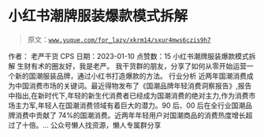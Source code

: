 # 小红书潮牌服装爆款模式拆解

> 原文：[`www.yuque.com/for_lazy/xkrm14/sxur4mws6czis9h7`](https://www.yuque.com/for_lazy/xkrm14/sxur4mws6czis9h7)

<ne-p id="u98d82b66" data-lake-id="u98d82b66"><ne-text id="u2386fd17">作者： 老严干货 CPS</ne-text></ne-p> <ne-p id="u905824d7" data-lake-id="u905824d7"><ne-text id="ubdbe1fee">日期：2023-01-10</ne-text></ne-p> <ne-p id="ua46ded3f" data-lake-id="ua46ded3f"><ne-text id="ua57a8141">点赞数：</ne-text><ne-text id="uaef71179" ne-bold="true">15</ne-text></ne-p> <ne-hole id="u7c6e47ce" data-lake-id="u7c6e47ce"><ne-card data-card-name="hr" data-card-type="block" id="NZzex" data-event-boundary="card"><ne-p id="u476671c0" data-lake-id="u476671c0"><ne-text id="ubdf2de17">小红书潮牌服装爆款模式拆解 生财有术的圈友好，我是老严。 我干货群的朋友，分享了如何从零开始运营一个新的国潮服装品牌，通过小红书打造爆款的方法。 行业分析</ne-text> <ne-text id="ub62fdea0">近两年国潮消费成为中国消费市场的关键词。最近得物发布了《国潮品牌年轻消费洞察报告》,报告中指出,在新时代下,年轻的新生代消费者已经成为国潮消费的绝对主力,作为消费市场主力军,年轻人在国潮消费领域有着巨大的潜力。90 后、00 后在全行业国潮品牌消费中贡献了 74%的国潮消费。近两年年轻用户对国潮商品的消费热度增长超过了十倍。...</ne-text></ne-p> <ne-hole id="u734ee376" data-lake-id="u734ee376"><ne-card data-card-name="hr" data-card-type="block" id="MpDCh" data-event-boundary="card"><ne-p id="ua812020e" data-lake-id="ua812020e"><ne-text id="ucb3e5640">公众号懒人找资源，懒人专属群分享</ne-text></ne-p></ne-card></ne-hole></ne-card></ne-hole>